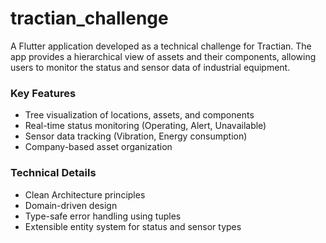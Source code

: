# tractian_challenge

A Flutter application developed as a technical challenge for Tractian. The app provides a hierarchical view of assets and their components, allowing users to monitor the status and sensor data of industrial equipment.

### Key Features
- Tree visualization of locations, assets, and components
- Real-time status monitoring (Operating, Alert, Unavailable)
- Sensor data tracking (Vibration, Energy consumption)
- Company-based asset organization

### Technical Details
- Clean Architecture principles
- Domain-driven design
- Type-safe error handling using tuples
- Extensible entity system for status and sensor types
